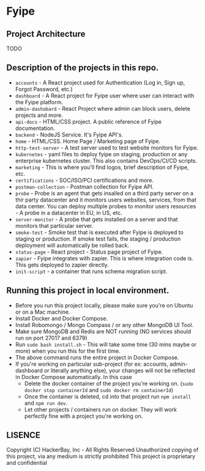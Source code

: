 # Fyipe 

## Project Architecture
TODO

## Description of the projects in this repo. 
 - `accounts` - A React project used for Authentication (Log in, Sign up, Forgot Password, etc.)
 - `dashboard` - A React project for Fyipe user where user can interact with the Fyipe platform. 
 - `admin-dashobard` - React Project where admin can block users, delete projects and more. 
 - `api-docs` - HTML/CSS project. A public reference of Fyipe documentation. 
 - `backend` - NodeJS Service. It's Fyipe API's. 
 - `home` - HTML/CSS. Home Page / Marketing page of Fyipe.
 - `http-test-server` - A test server used to test website monitors for Fyipe.
 - `kubernetes` - yaml files to deploy fyipe on staging, production or any enterprise kubernetes cluster. This also contains DevOps/CI/CD scripts. 
 - `marketing` - This is where you'll find logos, brief description of Fyipe, etc. 
 - `certifications` - SOC/ISO/PCI certifications and more. 
 - `postman-collection` - Postman collection for Fyipe API. 
 - `probe` - Probe is an agent that gets insalled on a third party server on a thir party datacenter and it monitors users websites, services, from that data center. You can deploy multiple probes to monitor users resources - A probe in a datacenter in EU, in US, etc. 
 - `server-monitor` - A probe that gets installed on a server and that monitors that particular server. 
 - `smoke-test` - Smoke test that is executed after Fyipe is deployed to staging or production. If smoke test fails, the staging / production deployment will automatically be rolled back. 
 - `status-page` - React project  - Status page project of Fyipe. 
 - `zapier` - Fyipe integrates with zapier. This is where integration code is. This gets deployed to zapier directly. 
 - `init-script` - a container that runs schema migration script. 

## Running this project in local environment. 

- Before you run this project locally, please make sure you're on Ubuntu or on a Mac machine. 
- Install Docker and Docker Compose.
- Install Robomongo / Mongo Compass / or any other MongoDB UI Tool.
- Make sure MongoDB and Redis are NOT running (NO services should run on port 27017 and 6379)
- Run `sudo bash install.sh` - This will take some time (30 mins maybe or more) when you run this for the first time. 
- The above command runs the entire project in Docker Compose. 
- If you're working on particular sub-project (for ex: accounts, admin-dashboard or literally anything else), your changes will not be reflected in Docker Compose automatically. In this case
    - Delete the docker container of the project you're working on. (`sudo docker stop containerId` and `sudo docker rm containerId`)
    - Once the container is deleted, cd into that project run `npm install` and `npm run dev`.
    - Let other projects / containers run on docker. They will work perfectly fine with a project you're working on.

## LISENCE

Copyright (C) HackerBay, Inc - All Rights Reserved
Unauthorized copying of this project, via any medium is strictly prohibited
This project is proprietary and confidential

